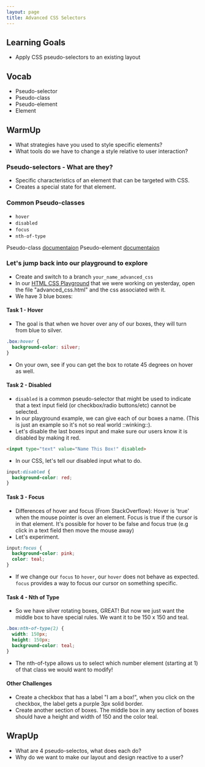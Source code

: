 ```yaml
---
layout: page
title: Advanced CSS Selectors
---
```


## Learning Goals

  - Apply CSS pseudo-selectors to an existing layout

  
## Vocab 
* Pseudo-selector
* Pseudo-class
* Pseudo-element
* Element

## WarmUp 
* What strategies have you used to style specific elements?
* What tools do we have to change a style relative to user interaction?

### Pseudo-selectors - What are they?

  - Specific characteristics of an element that can be targeted with CSS.
  - Creates a special state for that element.

### Common Pseudo-classes

  - `hover`
  - `disabled`
  - `focus`
  - `nth-of-type`
  
  Pseudo-class [documentaion](https://www.w3schools.com/css/css_pseudo_classes.asp)
  Pseudo-element [documentaion](https://www.w3schools.com/css/css_pseudo_elements.asp)

### Let's jump back into our playground to explore

  - Create and switch to a branch `your_name_advanced_css`
  - In our [HTML CSS Playground](https://github.com/turingschool-examples/html_css_playground) that we were working on yesterday, open the file "advanced_css.html" and the css associated with it.
  - We have 3 blue boxes:

#### Task 1 - Hover

  - The goal is that when we hover over any of our boxes, they will turn from blue to silver.

  ```css
  .box:hover {
    background-color: silver;
  }
  ```

  - On your own, see if you can get the box to rotate 45 degrees on hover as well.

#### Task 2 - Disabled

  - `disabled` is a common pseudo-selector that might be used to indicate that a text input field (or checkbox/radio buttons/etc) cannot be selected.
  - In our playground example, we can give each of our boxes a name. (This is just an example so it's not so real world ::winking::).
  - Let's disable the last boxes input and make sure our users know it is disabled by making it red.

  ```html
  <input type="text" value="Name This Box!" disabled>
  ```

  - In our CSS, let's tell our disabled input what to do.

  ```css
  input:disabled {
    background-color: red;
  }
  ```

#### Task 3 - Focus

  - Differences of hover and focus (From StackOverflow): Hover is 'true' when the mouse pointer is over an element. Focus is true if the cursor is in that element. It's possible for hover to be false and focus true (e.g click in a text field then move the mouse away)
  - Let's experiment.

  ```css
  input:focus {
    background-color: pink;
    color: teal;
  }
  ```

  - If we change our `focus` to `hover`, our `hover` does not behave as expected. `focus` provides a way to focus our cursor on something specific.


#### Task 4 - Nth of Type

  - So we have silver rotating boxes, GREAT! But now we just want the middle box to have special rules. We want it to be 150 x 150 and teal.

  ```css
  .box:nth-of-type(2) {
    width: 150px;
    height: 150px;
    background-color: teal;
  }
  ```

  - The nth-of-type allows us to select which number element (starting at 1) of that class we would want to modify!

#### Other Challenges

  - Create a checkbox that has a label "I am a box!", when you click on the checkbox, the label gets a purple 3px solid border.
  - Create another section of boxes. The middle box in any section of boxes should have a height and width of 150 and the color teal.


## WrapUp
* What are 4 pseudo-selectos, what does each do? 
* Why do we want to make our layout and design reactive to a user? 
